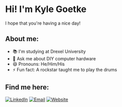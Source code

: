 # Hi! I'm Kyle Goetke
I hope that you're having a nice day!

## About me:
- 📚 I'm studying at Drexel University
- 💬 Ask me about DIY computer hardware
- 😄 Pronouns: He/Him/His
- ⚡ Fun fact: A rockstar taught me to play the drums

## Find me here:
<p>
    <a target="_blank" href="http://linkedin.com/in/Kyle-Goetke"><img class="badge" src="https://img.shields.io/badge/LinkedIn-0077B5?style=for-the-badge&logo=linkedin&logoColor=white" alt="LinkedIn"></a> <a target="_blank" href="mailto:kyle.goetke@gmail.com"><img class="badge" src="https://img.shields.io/badge/Email-D14836?style=for-the-badge&logo=mail.ru&logoColor=white" alt="Email"></a> <a target="_blank" href="https://kylegoetke.github.io"><img class="badge" src="https://img.shields.io/badge/Website-4788cf?style=for-the-badge&logo=keras&logoColor=white" alt="Website"></a>
</p>
